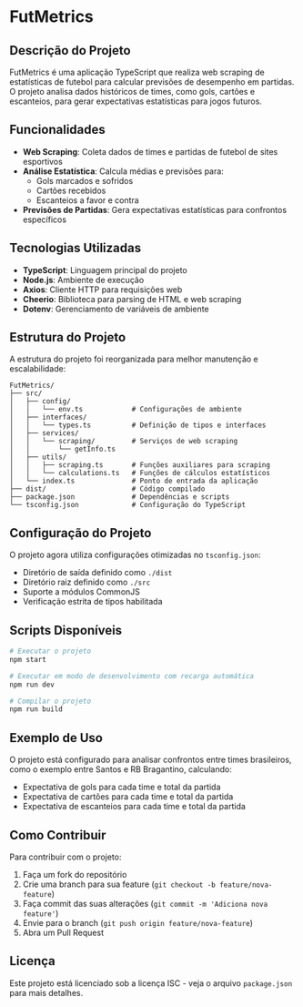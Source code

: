 # FutMetrics

## Descrição do Projeto

FutMetrics é uma aplicação TypeScript que realiza web scraping de estatísticas de futebol para calcular previsões de desempenho em partidas. O projeto analisa dados históricos de times, como gols, cartões e escanteios, para gerar expectativas estatísticas para jogos futuros.

## Funcionalidades

- **Web Scraping**: Coleta dados de times e partidas de futebol de sites esportivos
- **Análise Estatística**: Calcula médias e previsões para:
  - Gols marcados e sofridos
  - Cartões recebidos
  - Escanteios a favor e contra
- **Previsões de Partidas**: Gera expectativas estatísticas para confrontos específicos

## Tecnologias Utilizadas

- **TypeScript**: Linguagem principal do projeto
- **Node.js**: Ambiente de execução
- **Axios**: Cliente HTTP para requisições web
- **Cheerio**: Biblioteca para parsing de HTML e web scraping
- **Dotenv**: Gerenciamento de variáveis de ambiente

## Estrutura do Projeto

A estrutura do projeto foi reorganizada para melhor manutenção e escalabilidade:

```
FutMetrics/
├── src/
│   ├── config/
│   │   └── env.ts            # Configurações de ambiente
│   ├── interfaces/
│   │   └── types.ts          # Definição de tipos e interfaces
│   ├── services/
│   │   └── scraping/         # Serviços de web scraping
│   │       └── getInfo.ts
│   ├── utils/
│   │   ├── scraping.ts       # Funções auxiliares para scraping
│   │   └── calculations.ts   # Funções de cálculos estatísticos
│   └── index.ts              # Ponto de entrada da aplicação
├── dist/                     # Código compilado
├── package.json              # Dependências e scripts
└── tsconfig.json             # Configuração do TypeScript
```

## Configuração do Projeto

O projeto agora utiliza configurações otimizadas no `tsconfig.json`:

- Diretório de saída definido como `./dist`
- Diretório raiz definido como `./src`
- Suporte a módulos CommonJS
- Verificação estrita de tipos habilitada

## Scripts Disponíveis

```bash
# Executar o projeto
npm start

# Executar em modo de desenvolvimento com recarga automática
npm run dev

# Compilar o projeto
npm run build
```

## Exemplo de Uso

O projeto está configurado para analisar confrontos entre times brasileiros, como o exemplo entre Santos e RB Bragantino, calculando:

- Expectativa de gols para cada time e total da partida
- Expectativa de cartões para cada time e total da partida
- Expectativa de escanteios para cada time e total da partida

## Como Contribuir

Para contribuir com o projeto:

1. Faça um fork do repositório
2. Crie uma branch para sua feature (`git checkout -b feature/nova-feature`)
3. Faça commit das suas alterações (`git commit -m 'Adiciona nova feature'`)
4. Envie para o branch (`git push origin feature/nova-feature`)
5. Abra um Pull Request

## Licença

Este projeto está licenciado sob a licença ISC - veja o arquivo `package.json` para mais detalhes.